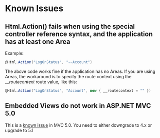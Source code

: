 Known Issues
============

Html.Action() fails when using the special controller reference syntax, and the application has at least one Area
-----------------------------------------------------------------------------------------------------------------
Example:

```csharp
@Html.Action("LogOnStatus", "~~Account")
```

The above code works fine if the application has no Areas. If you are using Areas, the workaround is to specify the route context using the *__routecontext* route value, like this:

```csharp
@Html.Action("LogOnStatus", "Account", new { __routecontext = "" })
```

Embedded Views do not work in ASP.NET MVC 5.0
---------------------------------------------
This is a [known issue][1] in MVC 5.0. You need to either downgrade to 4.x or upgrade to 5.1

[1]: http://aspnetwebstack.codeplex.com/workitem/1362
